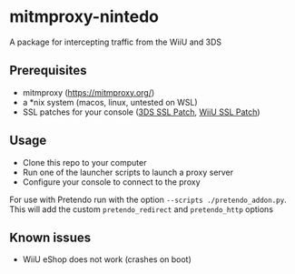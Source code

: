 # mitmproxy-nintedo

A package for intercepting traffic from the WiiU and 3DS

## Prerequisites

- mitmproxy (https://mitmproxy.org/)
- a *nix system (macos, linux, untested on WSL)
- SSL patches for your console ([3DS SSL Patch](https://github.com/InternalLoss/3DS-SSL-Patch), [WiiU SSL Patch](https://github.com/PretendoNetwork/network-installer/tree/nossl-5.5.5))

## Usage

- Clone this repo to your computer
- Run one of the launcher scripts to launch a proxy server
- Configure your console to connect to the proxy

For use with Pretendo run with the option `--scripts ./pretendo_addon.py`. This will add the custom `pretendo_redirect` and `pretendo_http` options

## Known issues

- WiiU eShop does not work (crashes on boot)